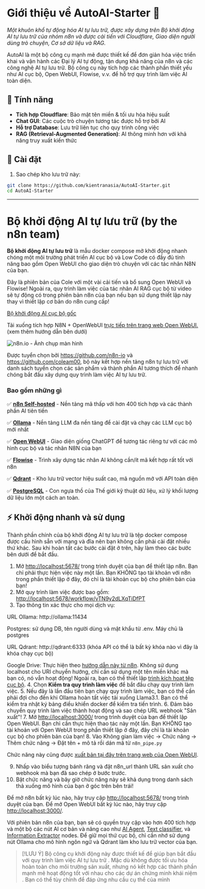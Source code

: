 # Giới thiệu về AutoAI-Starter 🚀

_Một khuôn khổ tự động hóa AI tự lưu trữ, được xây dựng trên Bộ khởi động AI tự lưu trữ của nhóm n8n và được cải tiến với Cloudflare, Giao diện người dùng trò chuyện, Cơ sở dữ liệu và RAG._

AutoAI là một bộ công cụ mạnh mẽ được thiết kế để đơn giản hóa việc triển khai và vận hành các Đại lý AI tự động, tận dụng khả năng của n8n và các công nghệ AI tự lưu trữ. Bộ công cụ này tích hợp các thành phần thiết yếu như AI cục bộ, Open WebUI, Flowise, v.v. để hỗ trợ quy trình làm việc AI toàn diện.

## 🌟 Tính năng
- **Tích hợp Cloudflare**: Bảo mật tên miền & tối ưu hóa hiệu suất
- **Chat GUI**: Các cuộc trò chuyện tương tác được hỗ trợ bởi AI
- **Hỗ trợ Database**: Lưu trữ liên tục cho quy trình công việc
- **RAG (Retrieval-Augmented Generation)**: AI thông minh hơn với khả năng truy xuất kiến ​​thức

## 🧪 Cài đặt
1. Sao chép kho lưu trữ này:
```bash
git clone https://github.com/kientranasia/AutoAI-Starter.git
cd AutoAI-Starter
   ```
---
# Bộ khởi động AI tự lưu trữ (by the n8n team)

**Bộ khởi động AI tự lưu trữ** là mẫu docker compose mở
khởi động nhanh chóng một môi trường phát triển AI cục bộ và Low Code
có đầy đủ tính năng bao gồm Open WebUI cho giao diện trò chuyện với các tác nhân N8N của bạn.

Đây là phiên bản của Cole với một vài cải tiến và bổ sung Open WebUI và Flowise!
Ngoài ra, quy trình làm việc của tác nhân AI RAG cục bộ từ video sẽ tự động có trong
phiên bản n8n của bạn nếu bạn sử dụng thiết lập này thay vì thiết lập cơ bản do n8n cung cấp!

[Bộ khởi động AI cục bộ gốc](https://github.com/n8n-io/self-hosted-ai-starter-kit)

Tải xuống tích hợp N8N + OpenWebUI [trực tiếp trên trang web Open WebUI.](https://openwebui.com/f/coleam/n8n_pipe/) (xem thêm hướng dẫn bên dưới)

![n8n.io - Ảnh chụp màn hình](https://raw.githubusercontent.com/n8n-io/self-hosted-ai-starter-kit/main/assets/n8n-demo.gif)

Được tuyển chọn bởi <https://github.com/n8n-io> và <https://github.com/coleam00>, bộ này kết hợp nền tảng n8n tự lưu trữ
với danh sách tuyển chọn các sản phẩm và thành phần AI tương thích để
nhanh chóng bắt đầu xây dựng quy trình làm việc AI tự lưu trữ.

### Bao gồm những gì

✅ [**n8n Self-hosted**](https://n8n.io/) - Nền tảng mã thấp với hơn 400
tích hợp và các thành phần AI tiên tiến

✅ [**Ollama**](https://ollama.com/) - Nền tảng LLM đa nền tảng để cài đặt
và chạy các LLM cục bộ mới nhất

✅ [**Open WebUI**](https://openwebui.com/) - Giao diện giống ChatGPT để
tương tác riêng tư với các mô hình cục bộ và tác nhân N8N của bạn

✅ [**Flowise**](https://flowiseai.com/) - Trình xây dựng tác nhân AI không cần/ít mã
kết hợp rất tốt với n8n

✅ [**Qdrant**](https://qdrant.tech/) - Kho lưu trữ vector hiệu suất cao, mã nguồn mở với API toàn diện

✅ [**PostgreSQL**](https://www.postgresql.org/) - Con ngựa thồ của Thế giới kỹ thuật dữ liệu, xử lý khối lượng dữ liệu lớn một cách an toàn.

## ⚡️ Khởi động nhanh và sử dụng

Thành phần chính của bộ khởi động AI tự lưu trữ là tệp docker compose
được cấu hình sẵn với mạng và đĩa nên bạn không cần phải
cài đặt nhiều thứ khác. Sau khi hoàn tất các bước cài đặt ở trên, hãy làm theo các bước bên dưới
để bắt đầu.

1. Mở <http://localhost:5678/> trong trình duyệt của bạn để thiết lập n8n. Bạn chỉ
phải thực hiện việc này một lần. Bạn KHÔNG tạo tài khoản với n8n trong phần thiết lập ở đây,
đó chỉ là tài khoản cục bộ cho phiên bản của bạn!
2. Mở quy trình làm việc được bao gồm:
<http://localhost:5678/workflow/vTN9y2dLXqTiDfPT>
3. Tạo thông tin xác thực cho mọi dịch vụ:

URL Ollama: http://ollama:11434

Postgres: sử dụng DB, tên người dùng và mật khẩu từ .env. Máy chủ là postgres

URL Qdrant: http://qdrant:6333 (khóa API có thể là bất kỳ khóa nào vì đây là khóa chạy cục bộ)

Google Drive: Thực hiện theo [hướng dẫn này từ n8n](https://docs.n8n.io/integrations/builtin/credentials/google/).
Không sử dụng localhost cho URI chuyển hướng, chỉ cần sử dụng một tên miền khác mà bạn có, nó vẫn hoạt động!
Ngoài ra, bạn có thể thiết lập [trình kích hoạt tệp cục bộ](https://docs.n8n.io/integrations/builtin/core-nodes/n8n-nodes-base.localfiletrigger/).
4. Chọn **Kiểm tra quy trình làm việc** để bắt đầu chạy quy trình làm việc.
5. Nếu đây là lần đầu tiên bạn chạy quy trình làm việc, bạn có thể cần phải đợi
cho đến khi Ollama hoàn tất việc tải xuống Llama3.1. Bạn có thể kiểm tra nhật ký bảng điều khiển docker
để kiểm tra tiến trình.
6. Đảm bảo chuyển quy trình làm việc thành hoạt động và sao chép URL webhook "Sản xuất"!
7. Mở <http://localhost:3000/> trong trình duyệt của bạn để thiết lập Open WebUI.
Bạn chỉ cần thực hiện thao tác này một lần. Bạn KHÔNG tạo tài khoản với Open WebUI trong
phần thiết lập ở đây, đây chỉ là tài khoản cục bộ cho phiên bản của bạn!
8. Vào Không gian làm việc -> Chức năng -> Thêm chức năng -> Đặt tên + mô tả rồi dán
mã từ `n8n_pipe.py`

Chức năng này cũng được [xuất bản tại đây trên trang web của Open WebUI](https://openwebui.com/f/coleam/n8n_pipe/).

9. Nhấp vào biểu tượng bánh răng và đặt n8n_url thành URL sản xuất cho webhook
mà bạn đã sao chép ở bước trước.
10. Bật chức năng và bây giờ chức năng này sẽ khả dụng trong danh sách thả xuống mô hình của bạn ở góc trên bên trái!

Để mở n8n bất kỳ lúc nào, hãy truy cập <http://localhost:5678/> trong trình duyệt của bạn.
Để mở Open WebUI bất kỳ lúc nào, hãy truy cập <http://localhost:3000/>.

Với phiên bản n8n của bạn, bạn sẽ có quyền truy cập vào hơn 400 tích hợp và một
bộ các nút AI cơ bản và nâng cao như
[AI Agent](https://docs.n8n.io/integrations/builtin/cluster-nodes/root-nodes/n8n-nodes-langchain.agent/),
[Text classifier](https://docs.n8n.io/integrations/builtin/cluster-nodes/root-nodes/n8n-nodes-langchain.text-classifier/),
và [Information Extractor](https://docs.n8n.io/integrations/builtin/cluster-nodes/root-nodes/n8n-nodes-langchain.information-extractor/)
nodes. Để giữ mọi thứ cục bộ, chỉ cần nhớ sử dụng nút Ollama cho
mô hình ngôn ngữ và Qdrant làm kho lưu trữ vector của bạn.

> [!LƯU Ý]
> Bộ công cụ khởi động này được thiết kế để giúp bạn bắt đầu với quy trình làm việc AI tự lưu trữ
>. Mặc dù không được tối ưu hóa hoàn toàn cho môi trường sản xuất, nhưng
> nó kết hợp các thành phần mạnh mẽ hoạt động tốt với nhau cho các dự án chứng minh khái niệm
>. Bạn có thể tùy chỉnh để đáp ứng nhu cầu cụ thể của mình
